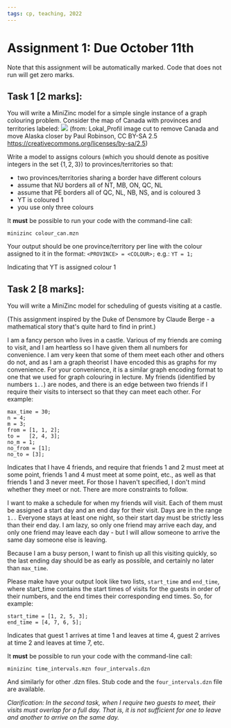 ```yaml
---
tags: cp, teaching, 2022
---
```


# Assignment 1:  Due October 11th

Note that this assignment will be automatically marked. Code that does not run will get zero marks.  

## Task 1 **[2 marks]**:
You will write a MiniZinc model for a simple single instance of a graph colouring problem.  Consider the map of Canada with provinces and territories labeled: 
![](https://i.imgur.com/P7iiRhr.png)
(from: Lokal_Profil image cut to remove Canada and move Alaska closer by Paul Robinson, CC BY-SA 2.5 <https://creativecommons.org/licenses/by-sa/2.5>)

Write a model to assigns colours (which you should denote as positive integers in the set $\{1, 2, 3\}$) to provinces/territories so that:
- two provinces/territories sharing a border have different colours
- assume that NU borders all of NT, MB, ON, QC, NL
- assume that PE borders all of QC,  NL,  NB, NS, and is coloured 3
- YT is coloured 1
- you use only three colours

It **must** be possible to run your code with the command-line call:

`minizinc colour_can.mzn`

Your output should be one province/territory per line with the colour assigned to it in the format:
`<PROVINCE> = <COLOUR>;`
e.g.: 
`YT = 1;`

Indicating that YT is assigned colour 1


## Task 2 **[8 marks]**: 
You will write a MiniZinc model for scheduling of guests visiting at a castle.  

(This assignment inspired by the Duke of Densmore by Claude Berge - a mathematical story that's quite hard to find in print.)

I am a fancy person who lives in a castle. Various of my friends are coming to visit, and I am heartless so I have given them all numbers for convenience.  I am very keen that some of them meet each other and others do not, and as I am a graph theorist I have encoded this as graphs for my convenience.  For your convenience, it is a similar graph encoding format to one that we used for graph colouring in lecture.  My friends (identified by numbers `1..`) are nodes, and there is an edge between two friends if I require their visits to intersect so that they can meet each other.  For example:

```
max_time = 30;
n = 4;
m = 3;
from = [1, 1, 2];
to =   [2, 4, 3];
no_m = 1;
no_from = [1];
no_to = [3];
```
Indicates that I have 4 friends, and require that friends 1 and 2 must meet at some point, friends 1 and 4 must meet at some point, etc., as well as that friends 1 and 3 never meet.  For those I haven't specified, I don't mind whether they meet or not.  There are more constraints to follow.

I want to make a schedule for when my friends will visit.  Each of them must be assigned a start day and an end day for their visit.   Days are in the range` 1..` Everyone stays at least one night, so their start day must be strictly less than their end day.  I am lazy, so only one friend may arrive each day, and only one friend may leave each day - but I will allow someone to arrive the same day someone else is leaving.  

Because I am a busy person, I want to finish up all this visiting quickly, so the last ending day should be as early as possible, and certainly no later than `max_time`.  

Please make have your output look like two lists, `start_time` and `end_time`, where start_time contains the start times of visits for the guests in order of their numbers, and the end times their corresponding end times.  So, for example:

```
start_time = [1, 2, 5, 3];
end_time = [4, 7, 6, 5];
```
Indicates that guest 1 arrives at time 1 and leaves at time 4, guest 2 arrives at time 2 and leaves at time 7, etc.  

It **must** be possible to run your code with the command-line call:

`minizinc time_intervals.mzn four_intervals.dzn`

And similarly for other .dzn files.
Stub code and the `four_intervals.dzn` file are available.

*Clarification: In the second task, when I require two guests to meet, their visits must overlap for a full day.  That is, it is not sufficient for one to leave and another to arrive on the same day.* 
